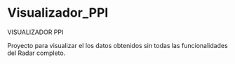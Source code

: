 # Visualizador_PPI

VISUALIZADOR PPI

Proyecto para visualizar el los datos obtenidos sin todas las funcionalidades del Radar completo.
